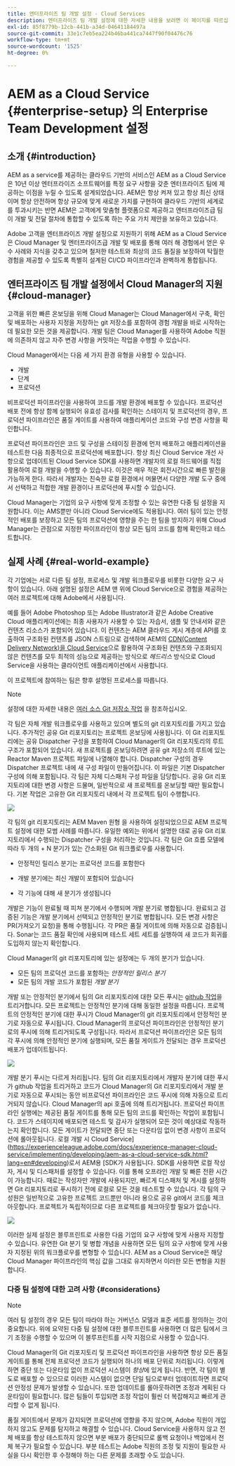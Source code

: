 ```yaml
---
title: 엔터프라이즈 팀 개발 설정 - Cloud Services
description: 엔터프라이즈 팀 개발 설정에 대한 자세한 내용을 보려면 이 페이지를 따르십시오
exl-id: 85f8779b-12cb-441b-a34d-04641184497a
source-git-commit: 33e1c7eb5ea224b46ba441ca7447f90f04476c76
workflow-type: tm+mt
source-wordcount: '1525'
ht-degree: 0%

---
```


# AEM as a Cloud Service {#enterprise-setup} 의 Enterprise Team Development 설정

## 소개 {#introduction}

AEM as a service를 제공하는 클라우드 기반의 서비스인 AEM as a Cloud Service은 10년 이상 엔터프라이즈 소프트웨어를 특정 요구 사항을 갖춘 엔터프라이즈 팀에 제공하는 이점을 누릴 수 있도록 설계되었습니다. AEM은 항상 켜져 있고 항상 최신 상태이며 항상 안전하며 항상 규모에 맞게 새로운 가치를 구현하여 클라우드 기반의 세계로를 투과시키는 반면 AEM은 고객에게 맞춤형 플랫폼으로 제공하고 엔터프라이즈급 팀이 개발 및 전달 절차에 통합할 수 있도록 하는 주요 가치 제안을 보유하고 있습니다.

Adobe 고객을 엔터프라이즈 개발 설정으로 지원하기 위해 AEM as a Cloud Service은 Cloud Manager 및 엔터프라이즈급 개발 및 배포를 통해 여러 해 경험에서 얻은 우수 사례와 지식을 갖추고 있으며 철저한 테스트와 최상의 코드 품질을 보장하여 탁월한 경험을 제공할 수 있도록 특별히 설계된 CI/CD 파이프라인과 완벽하게 통합됩니다.

## 엔터프라이즈 팀 개발 설정에서 Cloud Manager의 지원 {#cloud-manager}

고객을 위한 빠른 온보딩을 위해 Cloud Manager는 Cloud Manager에서 구축, 확인 및 배포하는 사용자 지정을 저장하는 git 저장소를 포함하여 경험 개발을 바로 시작하는 데 필요한 모든 것을 제공합니다.
개발 팀은 Cloud Manager를 사용하여 Adobe 직원에 의존하지 않고 자주 변경 사항을 커밋하는 작업을 수행할 수 있습니다.

Cloud Manager에서는 다음 세 가지 환경 유형을 사용할 수 있습니다.

* 개발
* 단계
* 프로덕션

비프로덕션 파이프라인을 사용하여 코드를 개발 환경에 배포할 수 있습니다. 프로덕션 배포 전에 항상 함께 실행되어 유효성 검사를 확인하는 스테이지 및 프로덕션의 경우, 프로덕션 파이프라인은 품질 게이트를 사용하여 애플리케이션 코드와 구성 변경 사항을 확인합니다.

프로덕션 파이프라인은 코드 및 구성을 스테이징 환경에 먼저 배포하고 애플리케이션을 테스트한 다음 최종적으로 프로덕션에 배포합니다.
항상 최신 Cloud Service 개선 사항으로 업데이트된 Cloud Service SDK를 사용하면 개발자의 로컬 하드웨어를 직접 활용하여 로컬 개발을 수행할 수 있습니다. 이것은 매우 적은 회전시간으로 빠른 발전을 가능하게 한다. 따라서 개발자는 친숙한 로컬 환경에서 머물면서 다양한 개발 도구 중에서 선택하고 적합한 개발 환경이나 프로덕션에 푸시할 수 있습니다.

Cloud Manager는 기업의 요구 사항에 맞게 조정할 수 있는 유연한 다중 팀 설정을 지원합니다. 이는 AMS뿐만 아니라 Cloud Service에도 적용됩니다. 여러 팀이 있는 안정적인 배포를 보장하고 모든 팀의 프로덕션에 영향을 주는 한 팀을 방지하기 위해 Cloud Manager는 관점으로 지정한 파이프라인이 항상 모든 팀의 코드를 함께 확인하고 테스트합니다.


## 실제 사례 {#real-world-example}

각 기업에는 서로 다른 팀 설정, 프로세스 및 개발 워크플로우를 비롯한 다양한 요구 사항이 있습니다. 아래 설명된 설정은 AEM 맨 위에 Cloud Service으로 경험을 제공하는 여러 프로젝트에 대해 Adobe에서 사용됩니다.

예를 들어 Adobe Photoshop 또는 Adobe Illustrator과 같은 Adobe Creative Cloud 애플리케이션에는 최종 사용자가 사용할 수 있는 자습서, 샘플 및 안내서와 같은 컨텐츠 리소스가 포함되어 있습니다. 이 컨텐츠는 AEM 클라우드 게시 계층에 API를 호출하여 구조화된 컨텐츠를 JSON 스트림으로 검색하며 AEM의 [CDN(Content Delivery Network)을 Cloud Service](https://experienceleague.adobe.com/docs/experience-manager-cloud-service/implementing/content-delivery/cdn.html?lang=en#content-delivery)으로 활용하여 구조화된 컨텐츠와 구조화되지 않은 컨텐츠를 모두 최적의 성능으로 제공하는 방식으로 *헤드리스* 방식으로 Cloud Service을 사용하는 클라이언트 애플리케이션에서 사용합니다.

이 프로젝트에 참여하는 팀은 향후 설명된 프로세스를 따릅니다.

>[!NOTE]
>설정에 대한 자세한 내용은 [여러 소스 Git 저장소 작업](https://experienceleague.adobe.com/docs/experience-manager-cloud-manager/using/managing-code/working-with-multiple-source-git-repos.html#managing-code) 을 참조하십시오.

각 팀은 자체 개발 워크플로우를 사용하고 있으며 별도의 git 리포지토리를 가지고 있습니다. 추가적인 공유 Git 리포지토리는 프로젝트 온보딩에 사용됩니다. 이 Git 리포지토리에는 공유 Dispatcher 구성을 포함하여 Cloud Manager의 Git 리포지토리의 루트 구조가 포함되어 있습니다. 새 프로젝트를 온보딩하려면 공유 git 저장소의 루트에 있는 Reactor Maven 프로젝트 파일에 나열해야 합니다. Dispatcher 구성의 경우 Dispatcher 프로젝트 내에 새 구성 파일이 만들어집니다. 이 파일은 기본 Dispatcher 구성에 의해 포함됩니다. 각 팀은 자체 디스패처 구성 파일을 담당합니다. 공유 Git 리포지토리에 대한 변경 사항은 드물며, 일반적으로 새 프로젝트를 온보딩할 때만 필요합니다. 기본 작업은 고유한 Git 리포지토리 내에서 각 프로젝트 팀이 수행합니다.

![](assets/team-setup1.png)

각 팀의 git 리포지토리는 AEM Maven 원형 을 사용하여 설정되었으므로 AEM 프로젝트 설정에 대한 모범 사례를 따릅니다. 유일한 예외는 위에서 설명한 대로 공유 Git 리포지토리에서 수행되는 Dispatcher 구성을 처리하는 것입니다.
각 팀은 Git 흐름 모델에 따라 두 개의 + N 분기가 있는 간소화된 Git 워크플로우를 사용합니다.

* 안정적인 릴리스 분기는 프로덕션 코드를 포함한다

* 개발 분기에는 최신 개발이 포함되어 있습니다

* 각 기능에 대해 새 분기가 생성됩니다


개발은 기능이 완료될 때 피쳐 분기에서 수행되며 개발 분기로 병합됩니다. 완료되고 검증된 기능은 개발 분기에서 선택되고 안정적인 분기로 병합됩니다. 모든 변경 사항은 PR(가져오기 요청)을 통해 수행됩니다. 각 PR은 품질 게이트에 의해 자동으로 검증됩니다. Sonar는 코드 품질 확인에 사용되며 테스트 세트 세트를 실행하여 새 코드가 회귀를 도입하지 않는지 확인합니다.

Cloud Manager의 git 리포지토리에 있는 설정에는 두 개의 분기가 있습니다.

* 모든 팀의 프로덕션 코드를 포함하는 *안정적인 릴리스 분기*
* 모든 팀의 개발 코드가 포함된 *개발 분기*

개발 또는 안정적인 분기에서 팀의 Git 리포지토리에 대한 모든 푸시는 [github 작업](https://experienceleague.adobe.com/docs/experience-manager-cloud-manager/using/managing-code/working-with-multiple-source-git-repos.html?lang=en#managing-code)을 트리거합니다. 모든 프로젝트는 안정적인 분기에 대해 동일한 설정을 따릅니다. 프로젝트의 안정적인 분기에 대한 푸시가 Cloud Manager의 git 리포지토리에서 안정적인 분기로 자동으로 푸시됩니다. Cloud Manager의 프로덕션 파이프라인은 안정적인 분기로의 푸시에 의해 트리거되도록 구성됩니다. 따라서 프로덕션 파이프라인은 모든 팀의 각 푸시에 의해 안정적인 분기에 실행되며, 모든 품질 게이트가 전달되는 경우 프로덕션 배포가 업데이트됩니다.

![](assets/team-setup2.png)

개발 분기 푸시는 다르게 처리됩니다. 팀의 Git 리포지토리에서 개발자 분기에 대한 푸시가 github 작업을 트리거하고 코드가 Cloud Manager의 Git 리포지토리에서 개발 분기로 자동으로 푸시되는 동안 비프로덕션 파이프라인은 코드 푸시에 의해 자동으로 트리거되지 않습니다. Cloud Manager의 api 호출에 의해 트리거됩니다.
프로덕션 파이프라인 실행에는 제공된 품질 게이트를 통해 모든 팀의 코드를 확인하는 작업이 포함됩니다. 코드가 스테이지에 배포되면 테스트 및 감사가 실행되어 모든 것이 예상대로 작동하는지 확인합니다. 모든 게이트가 전달되면 중단 또는 다운타임 없이 변경 사항이 프로덕션에 롤아웃됩니다.
로컬 개발 시 Cloud Service](https://experienceleague.adobe.com/docs/experience-manager-cloud-service/implementing/developing/aem-as-a-cloud-service-sdk.html?lang=en#developing)로서 AEM용 [SDK가 사용됩니다. SDK를 사용하면 로컬 작성자, 게시 및 디스패처를 설정할 수 있습니다. 이를 통해 오프라인 개발 및 빠른 전환 시간이 가능합니다. 때로는 작성자만 개발에 사용되지만, 빠르게 디스패처 및 게시를 설정하면 Git 리포지토리로 푸시하기 전에 로컬로 모든 것을 테스트할 수 있습니다. 각 팀의 구성원은 일반적으로 고유한 프로젝트 코드뿐만 아니라 용으로 공유 git에서 코드를 체크아웃합니다. 프로젝트가 독립적이므로 다른 프로젝트를 체크아웃할 필요가 없습니다.

![](assets/team-setup3.png)

이러한 실제 설정은 블루프린트로 사용한 다음 기업의 요구 사항에 맞게 사용자 지정할 수 있습니다. 유연한 Git 분기 및 병합 개념을 사용하면 모든 팀의 요구 사항에 맞게 사용자 지정된 위의 워크플로우를 변형할 수 있습니다. AEM as a Cloud Service은 해당 Cloud Manager 파이프라인의 핵심 값을 그대로 유지하면서 이러한 모든 변형을 지원합니다.

### 다중 팀 설정에 대한 고려 사항 {#considerations}

>[!NOTE]
>여러 팀 설정의 경우 모든 팀이 따라야 하는 거버넌스 모델과 표준 세트를 정의하는 것이 중요합니다. 위에 요약된 다중 팀 설정에 대한 블루프린트를 사용하면 더 많은 팀에서 크기 조정을 수행할 수 있으며 이 블루프린트를 시작 지점으로 사용할 수 있습니다.

Cloud Manager의 Git 리포지토리 및 프로덕션 파이프라인을 사용하면 항상 모든 품질 게이트를 통해 전체 프로덕션 코드가 실행되어 하나의 배포 단위로 처리됩니다. 이렇게 하면 중단 또는 다운타임 없이 프로덕션 시스템이 *항상*에 있게 됩니다.
반면, 각 팀이 별도로 배포할 수 있으므로 이러한 시스템이 없으면 단일 팀으로부터 업데이트하면 프로덕션 안정성 문제가 발생할 수 있습니다. 또한 업데이트를 롤아웃하려면 조정과 계획된 다운타임이 필요합니다. 많은 팀들이 투입되면 조정 작업이 훨씬 더 복잡해지고 빠르게 관리할 수 없게 됩니다.

품질 게이트에서 문제가 감지되면 프로덕션에 영향을 주지 않으며, Adobe 직원이 개입하지 않고도 문제를 탐지하고 해결할 수 있습니다. Cloud Service을 사용하지 않고 전체 배포를 항상 테스트하지 않으면 부분 배포가 중단되므로 롤백 요청이나 백업에서 전체 복구가 필요할 수 있습니다. 부분 테스트는 Adobe 직원의 조정 및 지원이 필요한 사실을 다시 확인한 후 수정해야 하는 다른 문제를 초래할 수도 있습니다.
